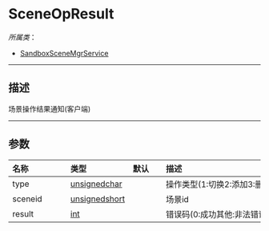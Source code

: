# SceneOpResult

*所属类*：
* [SandboxSceneMgrService](/Api/Classes/Other/SandboxSceneMgrService.md)
------------------------------------------------------------------------------------------
## 描述

场景操作结果通知(客户端)

------------------------------------------------------------------------------------------
## 参数

|<div style="width:100px">名称</div>|<div style="width:100px">类型</div>|<div style="width:50px">默认</div>|<div style="width:350px">描述</div>|
|:---|:---|:---|:---|
|type|[unsignedchar](/Api/DataType/unsignedchar.md)||操作类型(1:切换2:添加3:删除)|
|sceneid|[unsignedshort](/Api/DataType/unsignedshort.md)||场景id|
|result|[int](/Api/DataType/Number.md)||错误码(0:成功其他:非法错误码)|
